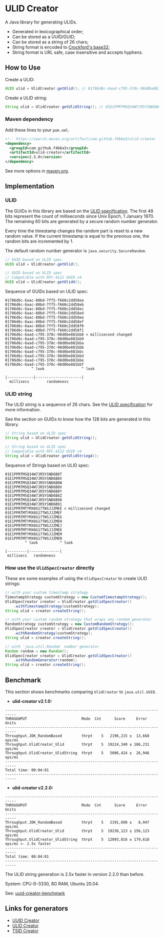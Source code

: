 
# ULID Creator

A Java library for generating ULIDs.

* Generated in lexicographical order;
* Can be stored as a UUID/GUID;
* Can be stored as a string of 26 chars;
* String format is encoded to [Crockford's base32](https://www.crockford.com/base32.html);
* String format is URL safe, case insensitive and accepts hyphens.

How to Use
------------------------------------------------------

Create a ULID:

```java
UUID ulid = UlidCreator.getUlid(); // 01706d6c-6aad-c795-370c-98d0be881bba
```

Create a ULID string:

```java
String ulid = UlidCreator.getUlidString(); // 01E1PPRTMSQ34W7JR5YSND6B8Z
```

### Maven dependency

Add these lines to your `pom.xml`.

```xml
<!-- https://search.maven.org/artifact/com.github.f4b6a3/ulid-creator -->
<dependency>
  <groupId>com.github.f4b6a3</groupId>
  <artifactId>ulid-creator</artifactId>
  <version>2.3.0</version>
</dependency>
```
See more options in [maven.org](https://search.maven.org/artifact/com.github.f4b6a3/ulid-creator).

Implementation
------------------------------------------------------

### ULID

The GUIDs in this library are based on the [ULID specification](https://github.com/ulid/spec). The first 48 bits represent the count of milliseconds since Unix Epoch, 1 January 1970. The remaining 60 bits are generated by a secure random number generator.

Every time the timestamp changes the random part is reset to a new random value. If the current timestamp is equal to the previous one, the random bits are incremented by 1.

The default random number generator is `java.security.SecureRandom`.

```java
// GUID based on ULID spec
UUID ulid = UlidCreator.getUlid();
```

```java
// GUID based on ULID spec
// Compatible with RFC-4122 UUID v4
UUID ulid = UlidCreator.getUlid4();
```

Sequence of GUIDs based on ULID spec:

```text
01706d6c-6aac-80bd-7ff5-f660c2dd58ea
01706d6c-6aac-80bd-7ff5-f660c2dd58eb
01706d6c-6aac-80bd-7ff5-f660c2dd58ec
01706d6c-6aac-80bd-7ff5-f660c2dd58ed
01706d6c-6aac-80bd-7ff5-f660c2dd58ee
01706d6c-6aac-80bd-7ff5-f660c2dd58ef
01706d6c-6aac-80bd-7ff5-f660c2dd58f0
01706d6c-6aac-80bd-7ff5-f660c2dd58f1
01706d6c-6aad-c795-370c-98d0be881bb8 < millisecond changed
01706d6c-6aad-c795-370c-98d0be881bb9
01706d6c-6aad-c795-370c-98d0be881bba
01706d6c-6aad-c795-370c-98d0be881bbb
01706d6c-6aad-c795-370c-98d0be881bbc
01706d6c-6aad-c795-370c-98d0be881bbd
01706d6c-6aad-c795-370c-98d0be881bbe
01706d6c-6aad-c795-370c-98d0be881bbf
            ^ look                 ^ look
                                   
|------------|---------------------|
  millisecs        randomness
```

### ULID string

The ULID string is a sequence of 26 chars. See the [ULID specification](https://github.com/ulid/spec) for more information.

See the section on GUIDs to know how the 128 bits are generated in this library.

```java
// String based on ULID spec
String ulid = UlidCreator.getUlidString();
```

```java
// String based on ULID spec
// Compatible with RFC-4122 UUID v4
String ulid = UlidCreator.getUlidString4();
```

Sequence of Strings based on ULID spec:

```text
01E1PPRTMSQ34W7JR5YSND6B8T
01E1PPRTMSQ34W7JR5YSND6B8V
01E1PPRTMSQ34W7JR5YSND6B8W
01E1PPRTMSQ34W7JR5YSND6B8X
01E1PPRTMSQ34W7JR5YSND6B8Y
01E1PPRTMSQ34W7JR5YSND6B8Z
01E1PPRTMSQ34W7JR5YSND6B90
01E1PPRTMSQ34W7JR5YSND6B91
01E1PPRTMTYMX8G17TWSJJZMEE < millisecond changed
01E1PPRTMTYMX8G17TWSJJZMEF
01E1PPRTMTYMX8G17TWSJJZMEG
01E1PPRTMTYMX8G17TWSJJZMEH
01E1PPRTMTYMX8G17TWSJJZMEJ
01E1PPRTMTYMX8G17TWSJJZMEK
01E1PPRTMTYMX8G17TWSJJZMEM
01E1PPRTMTYMX8G17TWSJJZMEN
         ^ look          ^ look
                                   
|---------|--------------|
 millisecs   randomness
```

### How use the `UlidSpecCreator` directly

These are some examples of using the `UlidSpecCreator` to create ULID strings:

```java
// with your custom timestamp strategy
TimestampStrategy customStrategy = new CustomTimestampStrategy();
UlidSpecCreator creator = UlidCreator.getUlidSpecCreator()
	.withTimestampStrategy(customStrategy);
String ulid = creator.createString();
```
```java
// with your custom random strategy that wraps any random generator
RandomStrategy customStrategy = new CustomRandomStrategy();
UlidSpecCreator creator = UlidCreator.getUlidSpecCreator()
	.withRandomStrategy(customStrategy);
String ulid = creator.createString();
```
```java
// with `java.util.Random` number generator
Random random = new Random();
UlidSpecCreator creator = UlidCreator.getUlidSpecCreator()
    .withRandomGenerator(random);
String ulid = creator.createString();
```

Benchmark
------------------------------------------------------

This section shows benchmarks comparing `UlidCreator` to `java.util.UUID`.

* **ulid-creator v2.1.0:**

```
---------------------------------------------------------------------------
THROUGHPUT                         Mode  Cnt      Score     Error   Units
---------------------------------------------------------------------------
Throughput.JDK_RandomBased         thrpt    5   2196,215 ±  13,668  ops/ms
Throughput.UlidCreator_Ulid        thrpt    5  19224,340 ± 106,231  ops/ms
Throughput.UlidCreator_UlidString  thrpt    5   5006,424 ±  26,946  ops/ms
---------------------------------------------------------------------------
Total time: 00:04:01
---------------------------------------------------------------------------
```

* **ulid-creator v2.2.0:**

```
---------------------------------------------------------------------------
THROUGHPUT                         Mode  Cnt      Score     Error   Units
---------------------------------------------------------------------------
Throughput.JDK_RandomBased         thrpt    5   2191,690 ±   8,947  ops/ms
Throughput.UlidCreator_Ulid        thrpt    5  19236,123 ± 156,123  ops/ms
Throughput.UlidCreator_UlidString  thrpt    5  12893,016 ± 179,618  ops/ms <- 2.5x faster
---------------------------------------------------------------------------
Total time: 00:04:01
---------------------------------------------------------------------------
```

The ULID string generation is 2.5x faster in version 2.2.0 than before.

System: CPU i5-3330, 8G RAM, Ubuntu 20.04.

See: [uuid-creator-benchmark](https://github.com/fabiolimace/uuid-creator-benchmark)

Links for generators
-------------------------------------------
* [UUID Creator](https://github.com/f4b6a3/uuid-creator)
* [ULID Creator](https://github.com/f4b6a3/ulid-creator)
* [TSID Creator](https://github.com/f4b6a3/tsid-creator)
